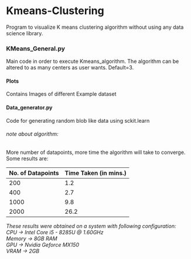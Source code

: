 # Kmeans-Clustering

Program to visualize K means clustering algorithm without using any data science library.

### KMeans_General.py
Main code in order to execute Kmeans_algorithm.
The algorithm can be altered to as many centers as user wants. Default=3.

#### Plots 
Contains Images of different Example dataset

#### Data_generator.py
Code for generating random blob like data using sckit.learn


###### *note about algorithm:*<br/>
More number of datapoints, more time the algorithm will take to converge. Some results are:

No. of Datapoints | Time Taken (in mins.)
------------------|-----------------------
200 | 1.2
400 | 2.7
1000 | 9.8
2000 | 26.2

*These results were obtained on a system with following configuration:*<br/>
_CPU    -> Intel Core i5 - 8285U @ 1.60GHz<br/>
Memory -> 8GB RAM<br/>
GPU    -> Nvidia Geforce MX150<br/>
VRAM   -> 2GB <br/>_
